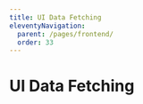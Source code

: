 ```yaml
---
title: UI Data Fetching
eleventyNavigation:
  parent: /pages/frontend/
  order: 33
---
```


# UI Data Fetching
